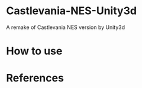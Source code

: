 # Castlevania-NES-Unity3d

A remake of Castlevania NES version by Unity3d 

# How to use

# References
